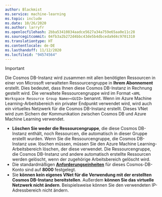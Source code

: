 ```yaml
---
author: Blackmist
ms.service: machine-learning
ms.topic: include
ms.date: 10/26/2020
ms.author: larryfr
ms.openlocfilehash: 2bba53410834aadce5627a34a759e65aa0e11c28
ms.sourcegitcommit: 04fb3a2b272d4bbc43de5b4dbceda9d4c9701310
ms.translationtype: HT
ms.contentlocale: de-DE
ms.lasthandoff: 11/12/2020
ms.locfileid: "94574564"
---
```

> [!IMPORTANT]
> Die Cosmos DB-Instanz wird zusammen mit allen benötigten Ressourcen in einer von Microsoft verwalteten Ressourcengruppe in __Ihrem Abonnement__ erstellt. Dies bedeutet, dass Ihnen diese Cosmos DB-Instanz in Rechnung gestellt wird. Die verwaltete Ressourcengruppe wird im Format `<AML Workspace Resource Group Name><GUID>` benannt. Wenn im Azure Machine Learning-Arbeitsbereich ein privater Endpunkt verwendet wird, wird auch ein virtuelles Netzwerk für die Cosmos DB-Instanz erstellt. Dieses VNet wird zum Sichern der Kommunikation zwischen Cosmos DB und Azure Machine Learning verwendet.
> 
> * __Löschen Sie weder die Ressourcengruppe__, die diese Cosmos DB-Instanz enthält, noch Ressourcen, die automatisch in dieser Gruppe erstellt wurden. Wenn Sie die Ressourcengruppe, die Cosmos DB-Instanz usw. löschen müssen, müssen Sie den Azure Machine Learning-Arbeitsbereich löschen, der diese verwendet. Die Ressourcengruppe, die Cosmos DB-Instanz und andere automatisch erstellte Ressourcen werden gelöscht, wenn der zugehörige Arbeitsbereich gelöscht wird.
> * Die standardmäßigen [__Anforderungseinheiten__](../articles/cosmos-db/request-units.md) für dieses Cosmos-DB-Konto sind auf __8000__ festgelegt.
> * Sie __können kein eigenes VNet für die Verwendung mit der erstellten Cosmos DB-Instanz bereitstellen__. Außerdem __können Sie das virtuelle Netzwerk nicht ändern__. Beispielsweise können Sie den verwendeten IP-Adressbereich nicht ändern.